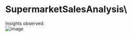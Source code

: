 # SupermarketSalesAnalysis\
Insights observed:  
![image](https://github.com/Arshk1120/SupermarketSalesAnalysis/assets/98895374/fb5a43e8-22be-4d26-8cc8-e5e592e05052)
